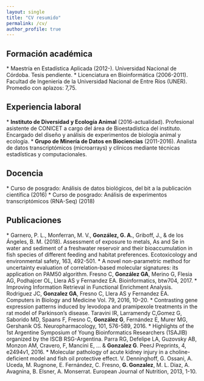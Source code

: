 ```yaml
---
layout: single
title: "CV resumido"
permalink: /cv/
author_profile: true
---
```


<h2>Formación académica</h2>
* Maestría en Estadística Aplicada (2012-). Universidad Nacional de Córdoba. Tesis pendiente.
* Licenciatura en Bioinformática (2006-2011). Facultad de Ingeniería de la Universidad Nacional de Entre Ríos (UNER). Promedio con aplazos: 7,75.

<h2>Experiencia laboral</h2>
* <strong>Instituto de Diversidad y Ecología Animal</strong> (2016-actualidad). Profesional asistente de CONICET a cargo del área de Bioestadística del instituto. Encargado del diseño y análisis de experimentos de biología animal y ecología.
* <strong>Grupo de Minería de Datos en Biociencias</strong> (2011-2016). Analista de datos transcriptómicos (microarrays) y clínicos mediante técnicas estadísticas y computacionales.

<h2>Docencia</h2>
* Curso de posgrado: Análisis de datos biológicos, del bit a la publicación científica (2016)
* Curso de posgrado: Análisis de experimentos transcriptómicos (RNA-Seq) (2018)

<h2>Publicaciones</h2>
* Garnero, P. L., Monferran, M. V., <strong>González, G. A.</strong>, Griboff, J., & de los Ángeles, B. M. (2018). Assessment of exposure to metals, As and Se in water and sediment of a freshwater reservoir and their bioaccumulation in fish species of different feeding and habitat preferences. Ecotoxicology and environmental safety, 163, 492-501.
* A novel non-parametric method for uncertainty evaluation of correlation-based molecular signatures: its application on PAM50 algorithm. Fresno C, <strong>González GA</strong>, Merino G, Flesia AG, Podhajcer OL, Llera AS y Fernandez EA. Bioinformatics, btw704, 2017.
* Improving Information Retrieval in Functional Enrichment Analysis. Rodriguez JC, <strong>Gonzalez GA</strong>, Fresno C, Llera AS y Fernandez EA. Computers in Biology and Medicine Vol. 79, 2016, 10–20.
* Contrasting gene expression patterns induced by levodopa and pramipexole treatments in the rat model of Parkinson’s disease. Taravini IR, Larramendy C,Gomez G, Saborido MD, Spaans F, Fresno C, <strong>González G</strong>, Fernández E, Murer MG, Gershanik OS. Neuropharmacology, 101, 576-589, 2016.
* Highlights of the 1st Argentine Symposium of Young Bioinformatics Researchers (1SAJIB) organized by the ISCB RSG-Argentina. Parra RG, Defelipe LA, Guzovsky AB, Monzon AM, Cravero, F, Mancini E, ... & <strong>Gonzalez G</strong>. PeerJ Preprints, 4, e2494v1, 2016.
* Molecular pathology of acute kidney injury in a choline-deficient model and fish oil protective effect. V. Denninghoff, G. Ossani, A. Uceda, M. Rugnone, E. Fernández, C. Fresno, <strong>G. Gonzalez</strong>, M. L. Diaz, A. Avagnina, B. Elsner, A.
Monserrat. European Journal of Nutrition, 2013, 1-10.


